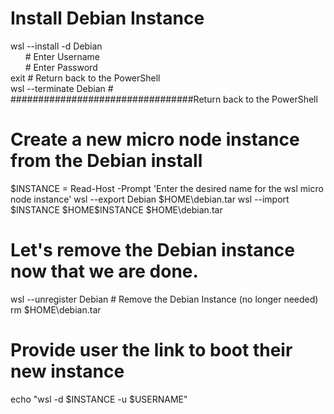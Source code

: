 # Install Debian Instance
wsl --install -d Debian<br/>
&nbsp;&nbsp;&nbsp;&nbsp;&nbsp;&nbsp;# Enter Username<br/>
&nbsp;&nbsp;&nbsp;&nbsp;&nbsp;&nbsp;# Enter Password<br/>
exit # Return back to the PowerShell<br/>
wsl --terminate Debian # #################################Return back to the PowerShell<br/>

# Create a new micro node instance from the Debian install
$INSTANCE = Read-Host -Prompt 'Enter the desired name for the wsl micro node instance'
wsl --export Debian $HOME\debian.tar
wsl --import $INSTANCE $HOME\$INSTANCE $HOME\debian.tar

# Let's remove the Debian instance now that we are done.
wsl --unregister Debian # Remove the Debian Instance (no longer needed)
rm $HOME\debian.tar

# Provide user the link to boot their new instance
echo "wsl -d $INSTANCE -u $USERNAME"
